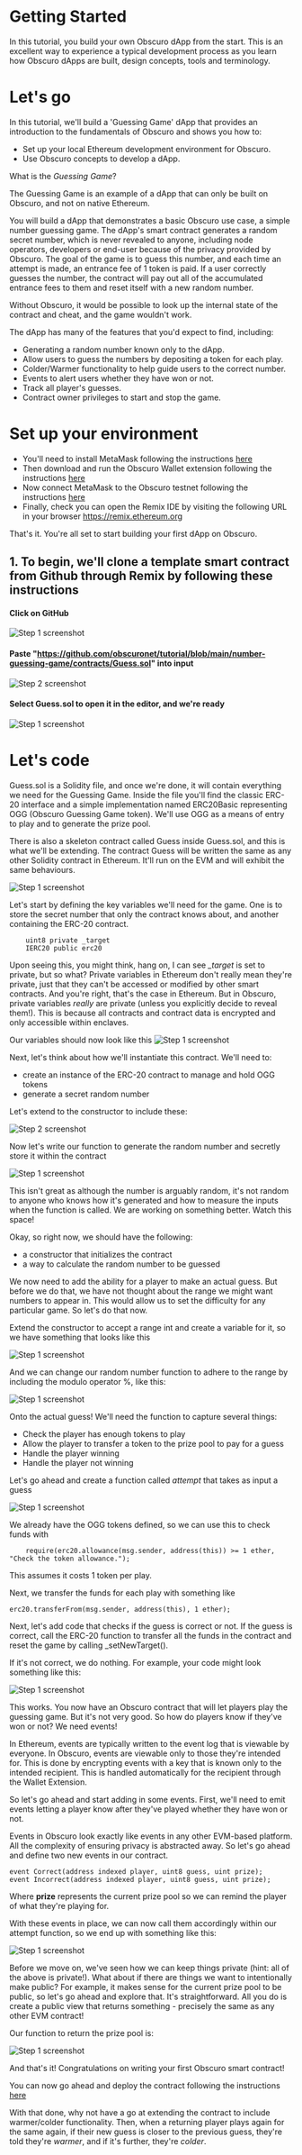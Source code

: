 ---
---
# Getting Started
In this tutorial, you build your own Obscuro dApp from the start. This is an excellent way to experience a typical development process as you learn how Obscuro dApps are built, design concepts, tools and terminology.

# Let's go

In this tutorial, we'll build a 'Guessing Game' dApp that provides an introduction to the fundamentals of Obscuro and shows you how to:
- Set up your local Ethereum development environment for Obscuro.
- Use Obscuro concepts to develop a dApp.

What is the *Guessing Game*?

The Guessing Game is an example of a dApp that can only be built on Obscuro, and not on native Ethereum.

You will build a dApp that demonstrates a basic Obscuro use case, a simple number guessing game. The dApp's smart contract generates a random secret number, which is never revealed to anyone, including node operators, developers or end-user because of the privacy provided by Obscuro. The goal of the game is to guess this number, and each time an attempt is made, an entrance fee of 1 token is paid. If a user correctly guesses the number, the contract will pay out all of the accumulated entrance fees to them and reset itself with a new random number.

Without Obscuro, it would be possible to look up the internal state of the contract and cheat, and the game wouldn't work.

The dApp has many of the features that you'd expect to find, including:
- Generating a random number known only to the dApp.
- Allow users to guess the numbers by depositing a token for each play.
- Colder/Warmer functionality to help guide users to the correct number.
- Events to alert users whether they have won or not.
- Track all player's guesses.
- Contract owner privileges to start and stop the game.

# Set up your environment
- You'll need to install MetaMask following the instructions [here](https://metamask.io/)
- Then download and run the Obscuro Wallet extension following the instructions [here](https://docs.obscu.ro/wallet-extension/wallet-extension.html)
- Now connect MetaMask to the Obscuro testnet following the instructions [here](https://docs.obscu.ro/wallet-extension/configure-metamask.html)
- Finally, check you can open the Remix IDE by visiting the following URL in your browser https://remix.ethereum.org

That's it. You're all set to start building your first dApp on Obscuro.

## 1. To begin, we'll clone a template smart contract from Github through Remix by following these instructions

#### Click on GitHub
![Step 1 screenshot](https://images.tango.us/workflows/57863807-6b96-4295-a7a1-42da1623f030/steps/919b227f-f1f5-4af3-aba1-7fb83576d505/8144f3f5-7855-4c83-86dd-c88e5476c367.png?crop=focalpoint&fit=crop&fp-x=0.5000&fp-y=0.5000&fp-z=1.0000&w=1200&mark-w=0.2&mark-pad=0&mark64=aHR0cHM6Ly9pbWFnZXMudGFuZ28udXMvc3RhdGljL21hZGUtd2l0aC10YW5nby13YXRlcm1hcmsucG5n&ar=874%3A594)


#### Paste "https://github.com/obscuronet/tutorial/blob/main/number-guessing-game/contracts/Guess.sol" into input
![Step 2 screenshot](https://images.tango.us/workflows/57863807-6b96-4295-a7a1-42da1623f030/steps/4b3b212d-2518-4cc9-aab2-4befe128b38c/66a9a87d-0899-42d2-8f6a-98f204b25825.png?crop=focalpoint&fit=crop&fp-x=0.5000&fp-y=0.5000&fp-z=1.0000&w=1200&mark-w=0.2&mark-pad=0&mark64=aHR0cHM6Ly9pbWFnZXMudGFuZ28udXMvc3RhdGljL21hZGUtd2l0aC10YW5nby13YXRlcm1hcmsucG5n&ar=530%3A371)


#### Select Guess.sol to open it in the editor, and we're ready
![Step 1 screenshot](https://images.tango.us/workflows/bc1e6526-eb4e-4815-8690-412c37c1c5cb/steps/3a33b699-a3a9-42b5-b33a-2826f4516b08/faa2c399-1f01-4263-90d4-5d31f075e9bd.png?crop=focalpoint&fit=crop&fp-x=0.5000&fp-y=0.5000&fp-z=1.0000&w=1200&mark-w=0.2&mark-pad=0&mark64=aHR0cHM6Ly9pbWFnZXMudGFuZ28udXMvc3RhdGljL21hZGUtd2l0aC10YW5nby13YXRlcm1hcmsucG5n&ar=591%3A175)


# Let's code
Guess.sol is a Solidity file, and once we're done, it will contain everything we need for the Guessing Game. Inside the file you'll find the classic ERC-20 interface and a simple implementation named ERC20Basic representing OGG (Obscuro Guessing Game token). We'll use OGG as a means of entry to play and to generate the prize pool.

There is also a skeleton contract called Guess inside Guess.sol, and this is what we'll be extending. The contract Guess will be written the same as any other Solidity contract in Ethereum. It'll run on the EVM and will exhibit the same behaviours.

![Step 1 screenshot](https://images.tango.us/workflows/41b454a9-b560-4d60-8775-3e40c5bc1466/steps/74347d9b-e3fe-48aa-8e74-fecebd22fdfa/80231e65-e0be-4bf2-8150-521721745b2c.png?crop=focalpoint&fit=crop&fp-x=0.3145&fp-y=0.5909&fp-z=3.3270&w=1200&mark-w=0.2&mark-pad=0&mark64=aHR0cHM6Ly9pbWFnZXMudGFuZ28udXMvc3RhdGljL21hZGUtd2l0aC10YW5nby13YXRlcm1hcmsucG5n&ar=2307%3A1244)

Let's start by defining the key variables we'll need for the game. One is to store the secret number that only the contract knows about, and another containing the ERC-20 contract.

```
    uint8 private _target
    IERC20 public erc20
```
Upon seeing this, you might think, hang on, I can see *_target* is set to private, but so what? Private variables in Ethereum don't really mean they're private, just that they can't be accessed or modified by other smart contracts. And you're right, that's the case in Ethereum. But in Obscuro, private variables *really* are private (unless you explicitly decide to reveal them!). This is because all contracts and contract data is encrypted and only accessible within enclaves.

Our variables should now look like this
![Step 1 screenshot](https://images.tango.us/workflows/dc61d575-7eea-457c-bdfe-8edccf79b366/steps/3d9b387b-a492-4096-aa8a-1d50084be0d5/6d08adce-70d2-4203-8d18-c09999536553.png?crop=focalpoint&fit=crop&fp-x=0.5000&fp-y=0.5000&fp-z=1.0000&w=1200&mark-w=0.2&mark-pad=0&mark64=aHR0cHM6Ly9pbWFnZXMudGFuZ28udXMvc3RhdGljL21hZGUtd2l0aC10YW5nby13YXRlcm1hcmsucG5n&ar=413%3A131)


Next, let's think about how we'll instantiate this contract. We'll need to:
- create an instance of the ERC-20 contract to manage and hold OGG tokens
- generate a secret random number


Let's extend to the constructor to include these:

![Step 2 screenshot](https://images.tango.us/workflows/a8278591-dc09-4e26-97a2-b30776f86179/steps/58146527-d6d4-47c4-a796-cc0b3b4909db/56afa096-9f71-49a0-a85d-94ba3ecc56a4.png?crop=focalpoint&fit=crop&fp-x=0.5000&fp-y=0.5000&fp-z=1.0000&w=1200&mark-w=0.2&mark-pad=0&mark64=aHR0cHM6Ly9pbWFnZXMudGFuZ28udXMvc3RhdGljL21hZGUtd2l0aC10YW5nby13YXRlcm1hcmsucG5n&ar=410%3A117)


Now let's write our function to generate the random number and secretly store it within the contract

![Step 1 screenshot](https://images.tango.us/workflows/a8278591-dc09-4e26-97a2-b30776f86179/steps/8b18e51b-b4da-43e6-a752-eea0cc550791/009e7455-a298-4b66-808b-39080f30af24.png?crop=focalpoint&fit=crop&fp-x=0.5000&fp-y=0.5000&fp-z=1.0000&w=1200&mark-w=0.2&mark-pad=0&mark64=aHR0cHM6Ly9pbWFnZXMudGFuZ28udXMvc3RhdGljL21hZGUtd2l0aC10YW5nby13YXRlcm1hcmsucG5n&ar=864%3A211)


This isn't great as although the number is arguably random, it's not random to anyone who knows how it's generated and how to measure the inputs when the function is called. We are working on something better. Watch this space!

Okay, so right now, we should have the following:
- a constructor that initializes the contract
- a way to calculate the random number to be guessed

We now need to add the ability for a player to make an actual guess. But before we do that, we have not thought about the range we might want numbers to appear in. This would allow us to set the difficulty for any particular game. So let's do that now.

Extend the constructor to accept a range int and create a variable for it, so we have something that looks like this

![Step 1 screenshot](https://images.tango.us/workflows/8f7ef3ef-091f-4b5d-9017-d041449139ae/steps/43aff627-6025-42c1-8e1a-654761d01b90/c3fc2de4-e9fa-4d31-b1a8-abe5331e0ec9.png?crop=focalpoint&fit=crop&fp-x=0.2957&fp-y=0.3023&fp-z=4.0000&w=1200&mark-w=0.2&mark-pad=0&mark64=aHR0cHM6Ly9pbWFnZXMudGFuZ28udXMvc3RhdGljL21hZGUtd2l0aC10YW5nby13YXRlcm1hcmsucG5n&ar=2307%3A1244)

And we can change our random number function to adhere to the range by including the modulo operator %, like this:

![Step 1 screenshot](https://images.tango.us/workflows/3365689e-af3c-4c4c-9a8a-890f9e1fa4c5/steps/34d0f0b0-799f-41cb-b9ff-ff475af306cd/0ed09dad-0b61-4fd3-9bf8-626a897ac050.png?crop=focalpoint&fit=crop&fp-x=0.5000&fp-y=0.5000&fp-z=1.0000&w=1200&mark-w=0.2&mark-pad=0&mark64=aHR0cHM6Ly9pbWFnZXMudGFuZ28udXMvc3RhdGljL21hZGUtd2l0aC10YW5nby13YXRlcm1hcmsucG5n&ar=850%3A198)


Onto the actual guess! We'll need the function to capture several things:
- Check the player has enough tokens to play
- Allow the player to transfer a token to the prize pool to pay for a guess
- Handle the player winning
- Handle the player not winning

Let's go ahead and create a function called *attempt* that takes as input a guess

![Step 1 screenshot](https://images.tango.us/workflows/560f6b90-fcc4-4c59-8a27-bf8a5fc08370/steps/bf2c1e4e-8323-4b89-85fd-e35805aff122/e6271350-4eb1-41d5-9b3d-afaf3058040a.png?crop=focalpoint&fit=crop&fp-x=0.5000&fp-y=0.5000&fp-z=1.0000&w=1200&mark-w=0.2&mark-pad=0&mark64=aHR0cHM6Ly9pbWFnZXMudGFuZ28udXMvc3RhdGljL21hZGUtd2l0aC10YW5nby13YXRlcm1hcmsucG5n&ar=473%3A100)

We already have the OGG tokens defined, so we can use this to check funds with 

```
    require(erc20.allowance(msg.sender, address(this)) >= 1 ether, "Check the token allowance.");
```
This assumes it costs 1 token per play.

Next, we transfer the funds for each play with something like

```
erc20.transferFrom(msg.sender, address(this), 1 ether);
```

Next, let's add code that checks if the guess is correct or not. If the guess is correct, call the ERC-20 function to transfer all the funds in the contract and reset the game by calling _setNewTarget().

If it's not correct, we do nothing. For example, your code might look something like this:

![Step 1 screenshot](https://images.tango.us/workflows/7073e589-7d79-491f-b4f1-27db2eb144c1/steps/ad4b9d9a-5793-420f-b21c-3a22ae8e83b5/b016b98e-203a-4362-9c14-6ff2928b9ba8.png?crop=focalpoint&fit=crop&fp-x=0.5000&fp-y=0.5000&fp-z=1.0000&w=1200&mark-w=0.2&mark-pad=0&mark64=aHR0cHM6Ly9pbWFnZXMudGFuZ28udXMvc3RhdGljL21hZGUtd2l0aC10YW5nby13YXRlcm1hcmsucG5n&ar=879%3A246)


This works. You now have an Obscuro contract that will let players play the guessing game. But it's not very good. So how do players know if they've won or not? We need events!

In Ethereum, events are typically written to the event log that is viewable by everyone. In Obscuro, events are viewable only to those they're intended for. This is done by encrypting events with a key that is known only to the intended recipient. This is handled automatically for the recipient through the Wallet Extension.

So let's go ahead and start adding in some events. First, we'll need to emit events letting a player know after they've played whether they have won or not.

Events in Obscuro look exactly like events in any other EVM-based platform. All the complexity of ensuring privacy is abstracted away. So let's go ahead and define two new events in our contract.

```
event Correct(address indexed player, uint8 guess, uint prize);
event Incorrect(address indexed player, uint8 guess, uint prize);
```

Where **prize** represents the current prize pool so we can remind the player of what they're playing for.

With these events in place, we can now call them accordingly within our attempt function, so we end up with something like this:

![Step 1 screenshot](https://images.tango.us/workflows/263b9f82-3d6e-46d1-908f-952591a206d8/steps/cb679525-fb5f-4cae-991a-02285beee941/765986b3-1999-4814-a6ac-89bb6d22488d.png?crop=focalpoint&fit=crop&fp-x=0.5000&fp-y=0.5000&fp-z=1.0000&w=1200&mark-w=0.2&mark-pad=0&mark64=aHR0cHM6Ly9pbWFnZXMudGFuZ28udXMvc3RhdGljL21hZGUtd2l0aC10YW5nby13YXRlcm1hcmsucG5n&ar=870%3A269)


Before we move on, we've seen how we can keep things private (hint: all of the above is private!). What about if there are things we want to intentionally make public? For example, it makes sense for the current prize pool to be public, so let's go ahead and explore that. It's straightforward. All you do is create a public view that returns something - precisely the same as any other EVM contract!

Our function to return the prize pool is:

![Step 1 screenshot](https://images.tango.us/workflows/74ec7481-8c33-401f-8476-07c777e7cd3d/steps/d4a753b9-f507-4f6c-b080-40587ec82c00/8ffdc581-6e95-40bb-9c11-d3fa0ef01d84.png?crop=focalpoint&fit=crop&fp-x=0.5000&fp-y=0.5000&fp-z=1.0000&w=1200&mark-w=0.2&mark-pad=0&mark64=aHR0cHM6Ly9pbWFnZXMudGFuZ28udXMvc3RhdGljL21hZGUtd2l0aC10YW5nby13YXRlcm1hcmsucG5n&ar=518%3A87)

And that's it! Congratulations on writing your first Obscuro smart contract!

You can now go ahead and deploy the contract following the instructions [here](https://docs.obscu.ro/testnet/deploying-a-smart-contract.html)

With that done, why not have a go at extending the contract to include warmer/colder functionality. Then, when a returning player plays again for the same again, if their new guess is closer to the previous guess, they're told they're *warmer*, and if it's further, they're *colder*.


